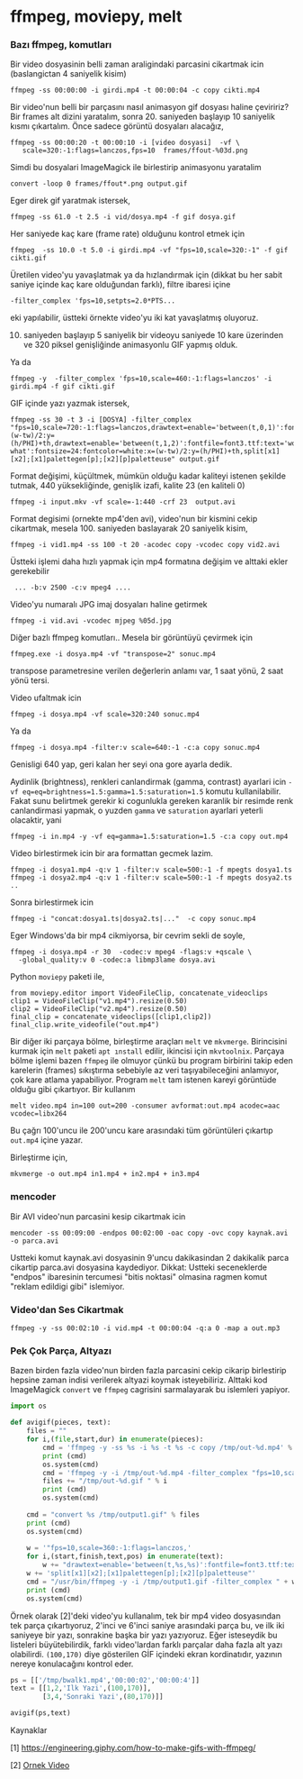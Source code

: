# ffmpeg, moviepy, melt

### Bazı ffmpeg, komutları

Bir video dosyasinin belli zaman araligindaki parcasini cikartmak icin
(baslangictan 4 saniyelik kisim)

```
ffmpeg -ss 00:00:00 -i girdi.mp4 -t 00:00:04 -c copy cikti.mp4
```

Bir video'nun belli bir parçasını nasıl animasyon gif dosyası haline
çeviririz? Bir frames alt dizini yaratalım, sonra 20. saniyeden
başlayıp 10 saniyelik kısmı çıkartalım. Önce sadece görüntü dosyaları
alacağız,

```
ffmpeg -ss 00:00:20 -t 00:00:10 -i [video dosyasi]  -vf \
   scale=320:-1:flags=lanczos,fps=10  frames/ffout-%03d.png
```

Simdi bu dosyalari ImageMagick ile birlestirip animasyonu yaratalim

```
convert -loop 0 frames/ffout*.png output.gif
```

Eger direk gif yaratmak istersek,

```
ffmpeg -ss 61.0 -t 2.5 -i vid/dosya.mp4 -f gif dosya.gif
```

Her saniyede kaç kare (frame rate) olduğunu kontrol etmek için

```
ffmpeg  -ss 10.0 -t 5.0 -i girdi.mp4 -vf "fps=10,scale=320:-1" -f gif cikti.gif
```

Üretilen video'yu yavaşlatmak ya da hızlandırmak için (dikkat bu her sabit
saniye içinde kaç kare olduğundan farklı), filtre ibaresi içine

```
-filter_complex 'fps=10,setpts=2.0*PTS...
```

eki yapılabilir, üstteki örnekte video'yu iki kat yavaşlatmış oluyoruz.

10. saniyeden başlayıp 5 saniyelik bir videoyu saniyede 10 kare
üzerinden ve 320 piksel genişliğinde animasyonlu GIF yapmış olduk.

Ya da

```
ffmpeg -y  -filter_complex 'fps=10,scale=460:-1:flags=lanczos' -i girdi.mp4 -f gif cikti.gif
```

GIF içinde yazı yazmak istersek,

```
ffmpeg -ss 30 -t 3 -i [DOSYA] -filter_complex "fps=10,scale=720:-1:flags=lanczos,drawtext=enable='between(t,0,1)':fontfile=font3.ttf:text='word':fontsize=24:fontcolor=white:x=(w-tw)/2:y=(h/PHI)+th,drawtext=enable='between(t,1,2)':fontfile=font3.ttf:text='word what':fontsize=24:fontcolor=white:x=(w-tw)/2:y=(h/PHI)+th,split[x1][x2];[x1]palettegen[p];[x2][p]paletteuse" output.gif
```

Format değişimi, küçültmek, mümkün olduğu kadar kaliteyi istenen
şekilde tutmak, 440 yüksekliğinde, genişlik izafi, kalite 23 (en
kaliteli 0)

```
ffmpeg -i input.mkv -vf scale=-1:440 -crf 23  output.avi
```

Format degisimi (ornekte mp4'den avi), video'nun bir kismini cekip
cikartmak, mesela 100. saniyeden baslayarak 20 saniyelik kisim,

```
ffmpeg -i vid1.mp4 -ss 100 -t 20 -acodec copy -vcodec copy vid2.avi
```

Üstteki işlemi daha hızlı yapmak için mp4 formatına değişim ve alttaki ekler gerekebilir

```
 ... -b:v 2500 -c:v mpeg4 ....
```

Video'yu numaralı JPG imaj dosyaları haline getirmek

```
ffmpeg -i vid.avi -vcodec mjpeg %05d.jpg
```

Diğer bazlı ffmpeg komutları.. Mesela bir görüntüyü  çevirmek için

```
ffmpeg.exe -i dosya.mp4 -vf "transpose=2" sonuc.mp4
```

transpose parametresine verilen değerlerin anlamı var, 1 saat yönü, 2 saat yönü tersi.

Video ufaltmak icin

```
ffmpeg -i dosya.mp4 -vf scale=320:240 sonuc.mp4
```

Ya da

```
ffmpeg -i dosya.mp4 -filter:v scale=640:-1 -c:a copy sonuc.mp4
```

Genisligi 640 yap, geri kalan her seyi ona gore ayarla dedik.

Aydinlik (brightness), renkleri canlandirmak (gamma, contrast) ayarlari icin
`-vf eq=eq=brightness=1.5:gamma=1.5:saturation=1.5` komutu kullanilabilir.
Fakat sunu belirtmek gerekir ki cogunlukla gereken karanlik bir resimde
renk canlandirmasi yapmak, o yuzden `gamma` ve `saturation` ayarlari yeterli
olacaktir, yani

```
ffmpeg -i in.mp4 -y -vf eq=gamma=1.5:saturation=1.5 -c:a copy out.mp4
```


Video birlestirmek icin bir ara formattan gecmek lazim.

```
ffmpeg -i dosya1.mp4 -q:v 1 -filter:v scale=500:-1 -f mpegts dosya1.ts
ffmpeg -i dosya2.mp4 -q:v 1 -filter:v scale=500:-1 -f mpegts dosya2.ts
..
```

Sonra birlestirmek icin

```
ffmpeg -i "concat:dosya1.ts|dosya2.ts|..."  -c copy sonuc.mp4
```

Eger Windows'da bir mp4 cikmiyorsa, bir cevrim sekli de soyle,

```
ffmpeg -i dosya.mp4 -r 30  -codec:v mpeg4 -flags:v +qscale \
  -global_quality:v 0 -codec:a libmp3lame dosya.avi 
```

Python `moviepy` paketi ile,

```
from moviepy.editor import VideoFileClip, concatenate_videoclips
clip1 = VideoFileClip("v1.mp4").resize(0.50)
clip2 = VideoFileClip("v2.mp4").resize(0.50)
final_clip = concatenate_videoclips([clip1,clip2])
final_clip.write_videofile("out.mp4")
```

Bir diğer iki parçaya bölme, birleştirme araçları `melt` ve
`mkvmerge`.  Birincisini kurmak için `melt` paketi `apt ınstall`
edilir, ikincisi için `mkvtoolnix`. Parçaya bölme işlemi bazen
`ffmpeg` ile olmuyor çünkü bu program birbirini takip eden karelerin
(frames) sıkıştırma sebebiyle az veri taşıyabileceğini anlamıyor, çok
kare atlama yapabiliyor. Program `melt` tam istenen kareyi görüntüde
olduğu gibi çıkartıyor. Bir kullanım

```
melt video.mp4 in=100 out=200 -consumer avformat:out.mp4 acodec=aac vcodec=libx264
```

Bu çağrı 100'uncu ile 200'uncu kare arasındaki tüm görüntüleri çıkartıp `out.mp4`
içine yazar.

Birleştirme için,

```
mkvmerge -o out.mp4 in1.mp4 + in2.mp4 + in3.mp4
```

### mencoder

Bir AVI video'nun parcasini kesip cikartmak icin

```
mencoder -ss 00:09:00 -endpos 00:02:00 -oac copy -ovc copy kaynak.avi
-o parca.avi
```

Ustteki komut kaynak.avi dosyasinin 9'uncu dakikasindan 2 dakikalik
parca cikartip parca.avi dosyasina kaydediyor. Dikkat: Ustteki
seceneklerde "endpos" ibaresinin tercumesi "bitis noktasi" olmasina
ragmen komut "reklam edildigi gibi" islemiyor.

### Video'dan Ses Cikartmak

```
ffmpeg -y -ss 00:02:10 -i vid.mp4 -t 00:00:04 -q:a 0 -map a out.mp3
```

### Pek Çok Parça, Altyazı

Bazen birden fazla video'nun birden fazla parcasini cekip cikarip birlestirip
hepsine zaman indisi verilerek altyazi koymak isteyebiliriz. Alttaki kod
ImageMagick `convert` ve `ffmpeg` cagrisini sarmalayarak bu islemleri yapiyor.

```python
import os

def avigif(pieces, text):
    files = ""
    for i,(file,start,dur) in enumerate(pieces):
        cmd = 'ffmpeg -y -ss %s -i %s -t %s -c copy /tmp/out-%d.mp4' % (start, file, dur, i)
        print (cmd)
        os.system(cmd)       
        cmd = 'ffmpeg -y -i /tmp/out-%d.mp4 -filter_complex "fps=10,scale=360:-1:flags=lanczos,split[x1][x2];[x1]palettegen[p];[x2][p]paletteuse" /tmp/out-%d.gif' % (i,i)
        files += "/tmp/out-%d.gif " % i 
        print (cmd)
        os.system(cmd)
    
    cmd = "convert %s /tmp/output1.gif" % files
    print (cmd)
    os.system(cmd)
        
    w = '"fps=10,scale=360:-1:flags=lanczos,'
    for i,(start,finish,text,pos) in enumerate(text):  
        w += "drawtext=enable='between(t,%s,%s)':fontfile=font3.ttf:text='%s':fontsize=15:fontcolor=white:x=%s:y=%s," % (start,finish,text,pos[0],pos[1])
    w += 'split[x1][x2];[x1]palettegen[p];[x2][p]paletteuse"'
    cmd = "/usr/bin/ffmpeg -y -i /tmp/output1.gif -filter_complex " + w + " /tmp/output2.gif"
    print (cmd)
    os.system(cmd)       
```

Örnek olarak [2]'deki video'yu kullanalım, tek bir mp4 video
dosyasından tek parça çıkartıyoruz, 2'inci ve 6'inci saniye arasındaki
parça bu, ve ilk iki saniyeye bir yazı, sonrakine başka bir yazı
yazıyoruz. Eğer isteseydik bu listeleri büyütebilirdik, farklı
video'lardan farklı parçalar daha fazla alt yazı
olabilirdi. `(100,170)` diye gösterilen GİF içindeki ekran
kordinatıdır, yazının nereye konulacağını kontrol eder.

```python
ps = [['/tmp/bwalk1.mp4','00:00:02','00:00:4']]
text = [[1,2,'Ilk Yazi',(100,170)],
        [3,4,'Sonraki Yazi',(80,170)]]

avigif(ps,text)
```

Kaynaklar

[1] https://engineering.giphy.com/how-to-make-gifs-with-ffmpeg/

[2] [Ornek Video](https://drive.google.com/uc?export=view&id=1nR4E7SYLfKhm8nO0BEfFcw0pwWmMNm19)

